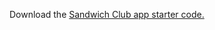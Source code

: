 Download the [Sandwich Club app starter code.](https://github.com/udacity/sandwich-club-starter-code)
